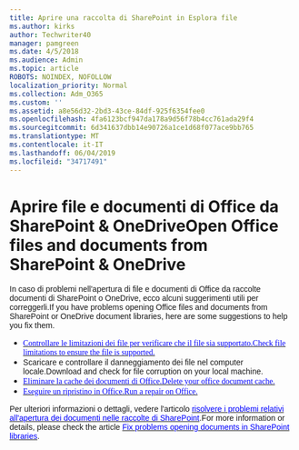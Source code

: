 ```yaml
---
title: Aprire una raccolta di SharePoint in Esplora file
ms.author: kirks
author: Techwriter40
manager: pamgreen
ms.date: 4/5/2018
ms.audience: Admin
ms.topic: article
ROBOTS: NOINDEX, NOFOLLOW
localization_priority: Normal
ms.collection: Adm_O365
ms.custom: ''
ms.assetid: a8e56d32-2bd3-43ce-84df-925f6354fee0
ms.openlocfilehash: 4fa6123bcf947da178a9d56f78b4cc761ada29f4
ms.sourcegitcommit: 6d341637dbb14e90726a1ce1d68f077ace9bb765
ms.translationtype: MT
ms.contentlocale: it-IT
ms.lasthandoff: 06/04/2019
ms.locfileid: "34717491"
---
```

# <a name="open-office-files-and-documents-from-sharepoint--onedrive"></a><span data-ttu-id="4fbaa-102">Aprire file e documenti di Office da SharePoint & OneDrive</span><span class="sxs-lookup"><span data-stu-id="4fbaa-102">Open Office files and documents from SharePoint & OneDrive</span></span>

<p style="mso-margin-top-alt: auto; mso-margin-bottom-alt: auto; line-height: normal;"><span data-ttu-id="4fbaa-103"><span style="font-size: 10.5pt; font-family: 'Verdana',sans-serif; mso-fareast-font-family: 'Times New Roman'; mso-bidi-font-family: 'Times New Roman'; ">In caso di problemi nell'apertura di file e documenti di Office da raccolte documenti di SharePoint o OneDrive, ecco alcuni suggerimenti utili per correggerli.</span></span><span class="sxs-lookup"><span data-stu-id="4fbaa-103"><span style="font-size: 10.5pt; font-family: 'Verdana',sans-serif; mso-fareast-font-family: 'Times New Roman'; mso-bidi-font-family: 'Times New Roman'; ">If you have problems opening Office files and documents from SharePoint or OneDrive document libraries, here are some suggestions to help you fix them.</span></span></span></p> <ul type="disc"> <li style="line-height: normal; ; font-size: 10.5pt; font-style: normal; font-weight: 400;"><span data-ttu-id="4fbaa-104"><span style="font-size: 10.5pt; font-family: '&amp;quot',serif; mso-fareast-font-family: 'Times New Roman'; mso-bidi-font-family: 'Times New Roman';"><a href="https://support.office.com/en-us/article/Invalid-file-names-and-file-types-in-OneDrive-OneDrive-for-Business-and-SharePoint-64883a5d-228e-48f5-b3d2-eb39e07630fa"><span style="color: blue;">Controllare le limitazioni dei file per verificare che il file sia supportato.</span></a></span></span><span class="sxs-lookup"><span data-stu-id="4fbaa-104"><span style="font-size: 10.5pt; font-family: '&amp;quot',serif; mso-fareast-font-family: 'Times New Roman'; mso-bidi-font-family: 'Times New Roman';"><a href="https://support.office.com/en-us/article/Invalid-file-names-and-file-types-in-OneDrive-OneDrive-for-Business-and-SharePoint-64883a5d-228e-48f5-b3d2-eb39e07630fa"><span style="color: blue;">Check file limitations to ensure the file is supported.</span></a></span></span></span></li> <li style="line-height: normal; ; font-size: 10.5pt; font-style: normal; font-weight: 400;"><span data-ttu-id="4fbaa-105"><span style="font-size: 10.5pt; font-family: 'Verdana',sans-serif; mso-fareast-font-family: 'Times New Roman'; mso-bidi-font-family: 'Times New Roman';">Scaricare e controllare il danneggiamento dei file nel computer locale.</span></span><span class="sxs-lookup"><span data-stu-id="4fbaa-105"><span style="font-size: 10.5pt; font-family: 'Verdana',sans-serif; mso-fareast-font-family: 'Times New Roman'; mso-bidi-font-family: 'Times New Roman';">Download and check for file corruption on your local machine.</span></span></span></li> <li style="line-height: normal; ; font-size: 10.5pt; font-style: normal; font-weight: 400;"><span data-ttu-id="4fbaa-106"><span style="font-size: 10.5pt; font-family: '&amp;quot',serif; mso-fareast-font-family: 'Times New Roman'; mso-bidi-font-family: 'Times New Roman';"><a href="https://support.office.com/en-us/article/Delete-your-Office-Document-Cache-b1d3765e-d71b-4bb8-99ca-acd22c42995d"><span style="color: blue;">Eliminare la cache dei documenti di Office.</span></a></span></span><span class="sxs-lookup"><span data-stu-id="4fbaa-106"><span style="font-size: 10.5pt; font-family: '&amp;quot',serif; mso-fareast-font-family: 'Times New Roman'; mso-bidi-font-family: 'Times New Roman';"><a href="https://support.office.com/en-us/article/Delete-your-Office-Document-Cache-b1d3765e-d71b-4bb8-99ca-acd22c42995d"><span style="color: blue;">Delete your office document cache.</span></a></span></span></span></li> <li style="line-height: normal; ; font-size: 10.5pt; font-style: normal; font-weight: 400;"><span data-ttu-id="4fbaa-107"><span style="font-size: 10.5pt; font-family: '&amp;quot',serif; mso-fareast-font-family: 'Times New Roman'; mso-bidi-font-family: 'Times New Roman';"><a href="https://support.office.com/en-US/Article/Repair-an-Office-application-7821d4b6-7c1d-4205-aa0e-a6b40c5bb88b"><span style="color: blue;">Eseguire un ripristino in Office.</span></a></span></span><span class="sxs-lookup"><span data-stu-id="4fbaa-107"><span style="font-size: 10.5pt; font-family: '&amp;quot',serif; mso-fareast-font-family: 'Times New Roman'; mso-bidi-font-family: 'Times New Roman';"><a href="https://support.office.com/en-US/Article/Repair-an-Office-application-7821d4b6-7c1d-4205-aa0e-a6b40c5bb88b"><span style="color: blue;">Run a repair on Office.</span></a> </span></span></span></li> </ul> <p style="mso-margin-top-alt: auto; mso-margin-bottom-alt: auto; line-height: normal;"><span data-ttu-id="4fbaa-108"><span style="font-size: 10.5pt; font-family: 'Verdana',sans-serif; mso-fareast-font-family: 'Times New Roman'; mso-bidi-font-family: 'Times New Roman';">Per ulteriori informazioni o dettagli, vedere l'articolo <a href="https://support.office.com/en-us/article/Fix-problems-opening-documents-in-SharePoint-libraries-31329FA1-4AD0-47FC-95D8-BB0C5B12A536"><span style="color: blue;">risolvere i problemi relativi all'apertura dei documenti nelle raccolte di SharePoint</span></a>.</span></span><span class="sxs-lookup"><span data-stu-id="4fbaa-108"><span style="font-size: 10.5pt; font-family: 'Verdana',sans-serif; mso-fareast-font-family: 'Times New Roman'; mso-bidi-font-family: 'Times New Roman';">For more information or details, please check the article <a href="https://support.office.com/en-us/article/Fix-problems-opening-documents-in-SharePoint-libraries-31329FA1-4AD0-47FC-95D8-BB0C5B12A536"><span style="color: blue;">Fix problems opening documents in SharePoint libraries</span></a>.</span></span></span></p>

